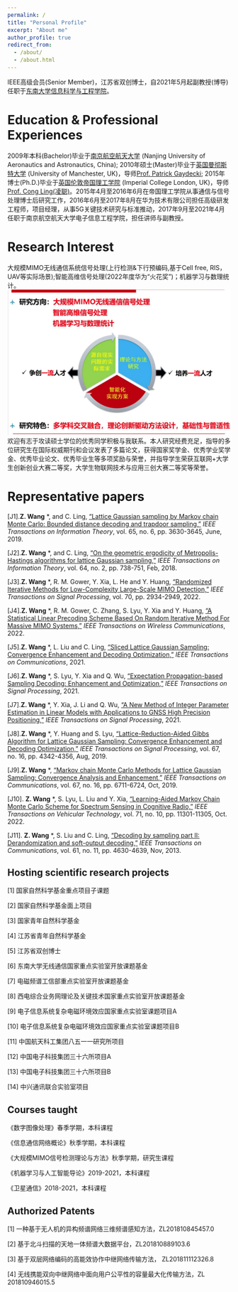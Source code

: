 ```yaml
---
permalink: /
title: "Personal Profile"
excerpt: "About me"
author_profile: true
redirect_from: 
  - /about/
  - /about.html
---
```


IEEE高级会员(Senior Member)，江苏省双创博士，自2021年5月起副教授(博导)任职于[东南大学信息科学与工程学院](https://radio.seu.edu.cn/)。

Education & Professional Experiences
======

2009年本科(Bachelor)毕业于[南京航空航天大学](https://www.nuaa.edu.cn/) (Nanjing University of Aeronautics and Astronautics, China); 2010年硕士(Master)毕业于[英国曼彻斯特大学](https://www.manchester.ac.uk/) (University of Manchester, UK)，导师[Prof. Patrick Gaydecki](https://personalpages.manchester.ac.uk/staff/patrick.gaydecki/); 2015年博士(Ph.D.)毕业于[英国伦敦帝国理工学院](https://www.imperial.ac.uk/) (Imperial College London, UK)，导师[Prof. Cong Ling(凌聪)](https://www.imperial.ac.uk/people/c.ling)。2015年4月至2016年6月在帝国理工学院从事通信与信号处理博士后研究工作，2016年6月至2017年8月在华为技术有限公司担任高级研发工程师，项目经理，从事5G关键技术研究与标准推动，2017年9月至2021年4月任职于南京航空航天大学电子信息工程学院，担任讲师与副教授。

Research Interest
======
大规模MIMO无线通信系统信号处理(上行检测&下行预编码,基于Cell free, RIS，UAV等实际场景);智能高维信号处理(2022年度华为“火花奖”)；机器学习与数理统计。
![Editing a markdown file for a talk](/images/figure1.png)
欢迎有志于攻读硕士学位的优秀同学积极与我联系。本人研究经费充足，指导的多位研究生在国际权威期刊和会议发表了多篇论文，获得国家奖学金、优秀学业奖学金、优秀毕业论文、优秀毕业生等多项奖励与荣誉，并指导学生荣获互联网+大学生创新创业大赛二等奖，大学生物联网技术与应用三创大赛二等奖等荣誉。


Representative papers
======
[J1].**Z. Wang** *, and C. Ling, [“Lattice Gaussian sampling by Markov chain Monte Carlo: Bounded distance decoding and trapdoor sampling,”](https://ieeexplore.ieee.org/abstract/document/8653323) _IEEE Transactions on Information Theory_, vol. 65, no. 6, pp. 3630-3645, June, 2019.

[J2].**Z. Wang** *, and C. Ling, [“On the geometric ergodicity of Metropolis-Hastings algorithms for lattice Gaussian sampling,”](https://ieeexplore.ieee.org/document/8013823) _IEEE Transactions on Information Theory_, vol. 64, no. 2, pp. 738-751, Feb, 2018.

[J3].**Z. Wang** *, R. M. Gower, Y. Xia, L. He and Y. Huang, [“Randomized Iterative Methods for Low-Complexity Large-Scale MIMO Detection,”](https://ieeexplore.ieee.org/document/9790338) _IEEE Transactions on Signal Processing_, vol. 70, pp. 2934-2949, 2022.

[J4].**Z. Wang** *, R. M. Gower, C. Zhang, S. Lyu, Y. Xia and Y. Huang, [“A Statistical Linear Precoding Scheme Based On Random Iterative Method For Massive MIMO Systems,”](https://ieeexplore.ieee.org/document/9801549) _IEEE Transactions on Wireless Communications_, 2022.

[J5].**Z. Wang** *, L. Liu and C. Ling, [“Sliced Lattice Gaussian Sampling: Convergence Enhancement and Decoding Optimization,”](https://ieeexplore.ieee.org/document/9249415) _IEEE Transactions on Communications_, 2021.

[J6].**Z. Wang** *, S. Lyu, Y. Xia and Q. Wu, [“Expectation Propagation-based Sampling Decoding: Enhancement and Optimization,”](https://ieeexplore.ieee.org/document/9271911) _IEEE Transactions on Signal Processing_, 2021.

[J7].**Z. Wang** *, Y. Xia, J. Li and Q. Wu, [“A New Method of Integer Parameter Estimation in Linear Models with Applications to GNSS High Precision Positioning,”](https://ieeexplore.ieee.org/document/9502510) _IEEE Transactions on Signal Processing_, 2021.

[J8].**Z. Wang** *, Y. Huang and S. Lyu, [“Lattice-Reduction-Aided Gibbs Algorithm for Lattice Gaussian Sampling: Convergence Enhancement and Decoding Optimization,”](https://ieeexplore.ieee.org/document/8768220) _IEEE Transactions on Signal Processing_, vol. 67, no. 16, pp. 4342-4356, Aug, 2019.

[J9].**Z. Wang** *, [“Markov chain Monte Carlo Methods for Lattice Gaussian Sampling: Convergence Analysis and Enhancement,”](https://ieeexplore.ieee.org/document/8753603) _IEEE Transactions on Communications_, vol. 67, no. 16, pp. 6711-6724, Oct, 2019.

[J10]. **Z. Wang** *, S. Lyu, L. Liu and Y. Xia, [“Learning-Aided Markov Chain Monte Carlo Scheme for Spectrum Sensing in Cognitive Radio,”](https://ieeexplore.ieee.org/document/9798886) _IEEE Transactions on Vehicular Technology_, vol. 71, no. 10, pp. 11301-11305, Oct. 2022.

[J11]. **Z. Wang** *, S. Liu and C. Ling, [“Decoding by sampling part II: Derandomization and soft-output decoding,”](https://ieeexplore.ieee.org/document/6648351) _IEEE Transactions on Communications_, vol. 61, no. 11, pp. 4630-4639, Nov, 2013.

Hosting scientific research projects
------
[1] 国家自然科学基金重点项目子课题

[2] 国家自然科学基金面上项目

[3] 国家青年自然科学基金

[4] 江苏省青年自然科学基金

[5] 江苏省双创博士

[6] 东南大学无线通信国家重点实验室开放课题基金

[7] 电磁频谱工信部重点实验室开放课题基金

[8] 西电综合业务网理论及关键技术国家重点实验室开放课题基金

[9] 电子信息系统复杂电磁环境效应国家重点实验室课题项目A

[10] 电子信息系统复杂电磁环境效应国家重点实验室课题项目B

[11] 中国航天科工集团八五一一研究所项目

[12] 中国电子科技集团三十六所项目A

[13] 中国电子科技集团三十六所项目B

[14] 中兴通讯联合实验室项目



Courses taught
------
《数字图像处理》春季学期，本科课程

《信息通信网络概论》秋季学期，本科课程

《大规模MIMO信号检测理论与方法》秋季学期，研究生课程

《机器学习与人工智能导论》2019-2021，本科课程

《卫星通信》2018-2021，本科课程


Authorized Patents
------
[1] 一种基于无人机的异构频谱网络三维频谱感知方法，ZL201810845457.0

[2] 基于北斗扫描的天地一体频谱大数据平台，ZL201810889103.6

[3] 基于双层网络编码的高能效协作中继网络传输方法， ZL201811112326.8

[4] 无线携能双向中继网络中面向用户公平性的容量最大化传输方法，ZL 201810946015.5

